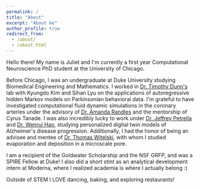 ```yaml
---
permalink: /
title: "About"
excerpt: "About me"
author_profile: true
redirect_from: 
  - /about/
  - /about.html
---
```



Hello there! My name is Juliet and I'm currently a first year Computational Neuroscience PhD student at the University of Chicago. 

Before Chicago, I was an undergraduate at Duke University studying Biomedical Engineering and Mathematics. I worked in [Dr. Timothy Dunn's](https://www.tdunnlab.org/) lab with Kyungdo Kim and Sihan Lyu on the applications of autoregressive hidden Markov models on Parkinsonian behavioral data. I'm grateful to have investigated computational fluid dynamic simulations in the coronary arteries under the advisory of [Dr. Amanda Randles](https://randleslab.pratt.duke.edu/members/amanda-randles) and the mentorship of Cyrus Tanade. I was also incredibly lucky to work under [Dr. Jeffrey Petrella](https://radiology.duke.edu/profile/jeffrey-robert-petrella) and [Dr. Wenrui Hao](https://sites.psu.edu/whao/), studying personalized digital twin models of Alzheimer's disease progression. Additionally, I had the honor of being an advisee and mentee of [Dr. Thomas Witelski](https://sites.math.duke.edu/~witelski/), with whom I studied evaporation and deposition in a microscale pore. 

I am a recipient of the Goldwater Scholarship and the NSF GRFP, and was a SPIRE Fellow at Duke! I also did a short stint as an analytical development intern at Moderna, where I realized academia is where I actually belong :)

Outside of STEM I LOVE dancing, baking, and exploring restaurants! 
